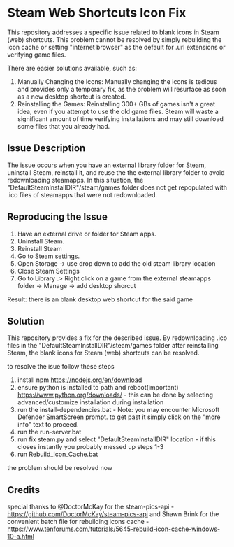 # Steam Web Shortcuts Icon Fix

This repository addresses a specific issue related to blank icons in Steam (web) shortcuts. This problem cannot be resolved by simply rebuilding the icon cache or setting "internet browser" as the default for .url extensions or verifying game files.

There are easier solutions available, such as:

1.  Manually Changing the Icons: Manually changing the icons is tedious and provides only a temporary fix, as the problem will resurface as soon as a new desktop shortcut is created.
2.  Reinstalling the Games: Reinstalling 300+ GBs of games isn't a great idea, even if you attempt to use the old game files. Steam will waste a significant amount of time verifying installations and may still download some files that you already had.

## Issue Description

The issue occurs when you have an external library folder for Steam, uninstall Steam, reinstall it, and reuse the the external library folder to avoid redownloading steamapps. In this situation, the "DefaultSteamInstallDIR"/steam/games folder does not get repopulated with .ico files of steamapps that were not redownloaded.

## Reproducing the Issue

1. Have an external drive or folder for Steam apps.
2. Uninstall Steam.
3. Reinstall Steam
4. Go to Steam settings.
5. Open Storage -> use drop down to add the old steam library location
6. Close Steam Settings
7. Go to Library .> Right click on a game from the external steamapps folder -> Manage -> add desktop shorcut

Result: there is an blank desktop web shortcut for the said game
## Solution

This repository provides a fix for the described issue. By redownloading .ico files in the "DefaultSteamInstallDIR"/steam/games folder after reinstalling Steam, the blank icons for Steam (web) shortcuts can be resolved.

to resolve the isue follow these steps

1.  install npm https://nodejs.org/en/download
2.  ensure python is installed to path and reboot(important) https://www.python.org/downloads/ - this can be done by selecting advanced/customize installation during installation 
3.  run the install-dependencies.bat - Note: you may encounter Microsoft Defender SmartScreen prompt. to get past it simply click on the "more info" text to proceed.
4.  run the run-server.bat
5.  run fix steam.py and select "DefaultSteamInstallDIR" location - if this closes instantly you probably messed up steps 1-3
6.  run Rebuild_Icon_Cache.bat

the problem should be resolved now


## Credits

special thanks to @DoctorMcKay for the steam-pics-api - https://github.com/DoctorMcKay/steam-pics-api
and Shawn Brink for the convenient batch file for rebuilding icons cache - https://www.tenforums.com/tutorials/5645-rebuild-icon-cache-windows-10-a.html
